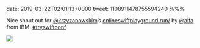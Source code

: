 date: 2019-03-22T02:01:13+0000
tweet: 1108911478755594240
%%%

Nice shout out for [@krzyzanowskim](https://twitter.com/krzyzanowskim)’s [onlineswiftplayground.run/](http://onlineswiftplayground.run/) by [@alfa](https://twitter.com/alfa) from IBM. [#tryswiftconf](https://twitter.com/hashtag/tryswiftconf)

![](D2OlGZeU4AAVBeb.jpg)
